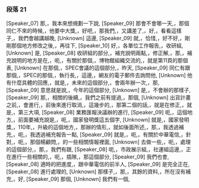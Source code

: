 ### 段落 21

[Speaker_07] 那,，我本來想規劃一下說,
[Speaker_09] 那會不會哪一天,，那個同仁不來的時候,，他要中大獎,，好吧,，那我們,，又講差了,，好,，看看這樣子,，我們會越講越晚,
[Unknown] 這邊,
[Speaker_09] 就,，恰惜,，好不好,，剛剛那個地方修改之後,，再往下,
[Speaker_10] 好,，各單位工作報告,，收研組,
[Unknown] 是,
[Speaker_08] 收研組的部分,，補充說明兩點,，修正解,，那,，補充說明的地方是在,，呃,，有關於那個,，博物館組織交流的,，就是第11頁的那個表,
[Unknown] 在那個,，SPEC會議的這個部分,，昨天,
[Speaker_09] 同仁有跟那個,，SPEC的那個,，執行長,，這邊,，網友的電子郵件去詢問他,
[Unknown] 他有什麼具體的回應,，就是,，未來的這個部分,，會兩年辦一次,，那,
[Speaker_09] 意思就是說,，今年的這個部分,
[Unknown] 是,，不會辦的那樣子,
[Speaker_09] 那,，相關的後續,，我們之前有提過,，那個,
[Unknown] 出貨計畫之前,，會進行,，前後來進行取消,，這幾步的,，那第二個的話,，就是在修正,，就是,，第三大項,
[Speaker_08] 業務匯報決議辦的進行,
[Speaker_09] 呃,，這個地方,，前面要補充說是,，呃,，國家發明獎這五個字,
[Unknown] 就是,，國家發明獎,，110年,，升級的這個地方,，那辦的情形,，就如後面所述,，那,，我透過補充,，呃,，我透過補充報告一點,
[Speaker_09] 就是,，呃,，有關於中華電信,，針對,，呃,，那個楊顧問,，的一些相關情報裡面,
[Unknown] 去做一些,，呃,，處理的這個部分,，那,，我們有跟,
[Speaker_08] 呃,，市政展示組,，社運組這邊,，正在進行一些相關的,，呃,，插隊,，那這個部分,
[Speaker_09] 我們也會,
[Speaker_08] 適時的把進度,，跟中華電信的前半人,
[Speaker_09] 是完全正在,
[Speaker_08] 進行處理的,
[Unknown] 那樣子,，那,，其餘的資料,，所在沒有補充,，好,
[Speaker_09] 那個,
[Unknown] 我們有一個,